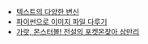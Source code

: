 
- [텍스트의 다양한 변신](https://www.notion.so/550b9faa83db4c99aec72efb94f70442)
- [파이썬으로 이미지 파일 다루기](https://www.notion.so/90d45d60592846908d70a9fcaf5eef9c)
- [가랏, 몬스터볼! 전설의 포켓몬찾아 삼만리](https://foul-beechnut-069.notion.site/f8abb0ea86b046b986c2f3993ca2cf55)
